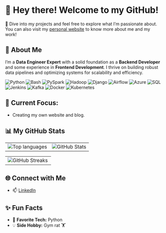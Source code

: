# 👋 Hey there! Welcome to my GitHub!  

🌟 Dive into my projects and feel free to explore what I’m passionate about. You can also visit my [personal website](https://bondaika.github.io/BondaiKa/) to know more about me and my work!

## 🚀 About Me  
I’m a **Data Engineer Expert** with a solid foundation as a **Backend Developer** and some experience in **Frontend Development**. I thrive on building robust data pipelines and optimizing systems for scalability and efficiency.

![Python](https://img.shields.io/badge/Python-3776AB?style=for-the-badge&logo=python&logoColor=white)
![Bash](https://img.shields.io/badge/Bash-4EAA25?style=for-the-badge&logo=gnu-bash&logoColor=white)
![PySpark](https://img.shields.io/badge/PySpark-FDEE21?style=for-the-badge&logo=apache-spark&logoColor=black)
![Hadoop](https://img.shields.io/badge/Hadoop-66CCFF?style=for-the-badge&logo=apache-hadoop&logoColor=black)
![Django](https://img.shields.io/badge/Django-092E20?style=for-the-badge&logo=django&logoColor=white)
![Airflow](https://img.shields.io/badge/Apache%20Airflow-017CEE?style=for-the-badge&logo=apache-airflow&logoColor=white)
![Azure](https://img.shields.io/badge/Azure-0078D4?style=for-the-badge&logo=microsoft-azure&logoColor=white)
![SQL](https://img.shields.io/badge/SQL-336791?style=for-the-badge&logo=microsoft-sql-server&logoColor=white)
![Jenkins](https://img.shields.io/badge/Jenkins-D24939?style=for-the-badge&logo=jenkins&logoColor=white)
![Kafka](https://img.shields.io/badge/Apache%20Kafka-231F20?style=for-the-badge&logo=apache-kafka&logoColor=white)
![Docker](https://img.shields.io/badge/Docker-2496ED?style=for-the-badge&logo=docker&logoColor=white)
![Kubernetes](https://img.shields.io/badge/Kubernetes-326CE5?style=for-the-badge&logo=kubernetes&logoColor=white)

## 🎯 **Current Focus:**  
- Creating my own website and blog.

## 📊 My GitHub Stats  

<table>
  <tr>
    <td>
      <img align="center" src="https://github-readme-stats.vercel.app/api/top-langs?username=bondaika&show_icons=true&locale=en&layout=compact" alt="Top languages" />
    </td>
    <td>
      <img align="center" src="https://github-readme-stats.vercel.app/api?username=bondaika&show_icons=true&locale=en" alt="GitHub Stats" />
    </td>
  </tr>
</table>

<table>
  <tr>
    <td colspan="2">
      <img align="left" src="https://github-readme-streak-stats.herokuapp.com/?user=bondaika&" alt="GitHub Streaks" />
    </td>
  </tr>
</table>

## 🌐 Connect with Me  

- 📫 [LinkedIn](https://www.linkedin.com/in/karim-safiullin/)  

## ✨ Fun Facts  

- 🚀 **Favorite Tech:** Python  
- 💡 **Side Hobby:** Gym rat 🏋️
